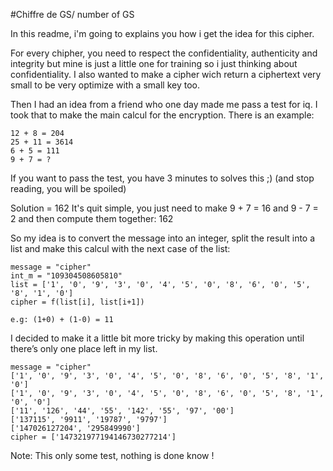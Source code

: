 #Chiffre de GS/ number of GS

In this readme, i'm going to explains you how i get the idea for this cipher.

For every chipher, you need to respect the confidentiality, authenticity and integrity but mine is just a little one for training so i just thinking about confidentiality.
I also wanted to make a cipher wich return a ciphertext very small to be very optimize with a small key too.

Then I had an idea from a friend who one day made me pass a test for iq. I took that to make the main calcul for the encryption. There is an example:

```
12 + 8 = 204
25 + 11 = 3614
6 + 5 = 111
9 + 7 = ?
```

If you want to pass the test, you have 3 minutes to solves this ;) (and stop reading, you will be spoiled)

Solution = 162
It's quit simple, you just need to make 9 + 7 = 16 and 9 - 7 = 2 and then compute them together: 162

So my idea is to convert the message into an integer, split the result into a list and make this calcul with the next case of the list:
```
message = "cipher"
int_m = "109304508605810"
list = ['1', '0', '9', '3', '0', '4', '5', '0', '8', '6', '0', '5', '8', '1', '0']
cipher = f(list[i], list[i+1])

e.g: (1+0) + (1-0) = 11
```

I decided to make it a little bit more tricky by making this operation until there’s only one place left in my list.

```
message = "cipher"
['1', '0', '9', '3', '0', '4', '5', '0', '8', '6', '0', '5', '8', '1', '0']
['1', '0', '9', '3', '0', '4', '5', '0', '8', '6', '0', '5', '8', '1', '0', '0']
['11', '126', '44', '55', '142', '55', '97', '00']
['137115', '9911', '19787', '9797']
['147026127204', '295849990']
cipher = ['147321977194146730277214']
```

Note: This only some test, nothing is done know !

